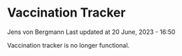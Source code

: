 Vaccination Tracker
================
Jens von Bergmann
Last updated at 20 June, 2023 - 16:50

Vaccination tracker is no longer functional.

